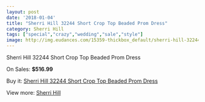 ```yaml
---
layout: post
date: '2018-01-04'
title: "Sherri Hill 32244 Short Crop Top Beaded Prom Dress"
category: Sherri Hill
tags: ["special","crazy","wedding","sale","style"]
image: http://img.eudances.com/15359-thickbox_default/sherri-hill-32244-short-crop-top-beaded-prom-dress.jpg
---
```

Sherri Hill 32244 Short Crop Top Beaded Prom Dress

On Sales: **$516.99**
<a href="https://www.eudances.com/en/sherri-hill/4548-sherri-hill-32244-short-crop-top-beaded-prom-dress.html"><amp-img layout="responsive" width="600" height="600" src="//img.eudances.com/15359-thickbox_default/sherri-hill-32244-short-crop-top-beaded-prom-dress.jpg" alt="Sherri Hill 32244 Short Crop Top Beaded Prom Dress 0" /></a>
<a href="https://www.eudances.com/en/sherri-hill/4548-sherri-hill-32244-short-crop-top-beaded-prom-dress.html"><amp-img layout="responsive" width="600" height="600" src="//img.eudances.com/15363-thickbox_default/sherri-hill-32244-short-crop-top-beaded-prom-dress.jpg" alt="Sherri Hill 32244 Short Crop Top Beaded Prom Dress 1" /></a>
<a href="https://www.eudances.com/en/sherri-hill/4548-sherri-hill-32244-short-crop-top-beaded-prom-dress.html"><amp-img layout="responsive" width="600" height="600" src="//img.eudances.com/15362-thickbox_default/sherri-hill-32244-short-crop-top-beaded-prom-dress.jpg" alt="Sherri Hill 32244 Short Crop Top Beaded Prom Dress 2" /></a>
<a href="https://www.eudances.com/en/sherri-hill/4548-sherri-hill-32244-short-crop-top-beaded-prom-dress.html"><amp-img layout="responsive" width="600" height="600" src="//img.eudances.com/15361-thickbox_default/sherri-hill-32244-short-crop-top-beaded-prom-dress.jpg" alt="Sherri Hill 32244 Short Crop Top Beaded Prom Dress 3" /></a>
<a href="https://www.eudances.com/en/sherri-hill/4548-sherri-hill-32244-short-crop-top-beaded-prom-dress.html"><amp-img layout="responsive" width="600" height="600" src="//img.eudances.com/15360-thickbox_default/sherri-hill-32244-short-crop-top-beaded-prom-dress.jpg" alt="Sherri Hill 32244 Short Crop Top Beaded Prom Dress 4" /></a>

Buy it: [Sherri Hill 32244 Short Crop Top Beaded Prom Dress](https://www.eudances.com/en/sherri-hill/4548-sherri-hill-32244-short-crop-top-beaded-prom-dress.html "Sherri Hill 32244 Short Crop Top Beaded Prom Dress")

View more: [Sherri Hill](https://www.eudances.com/en/80-Sherri-Hill "Sherri Hill")